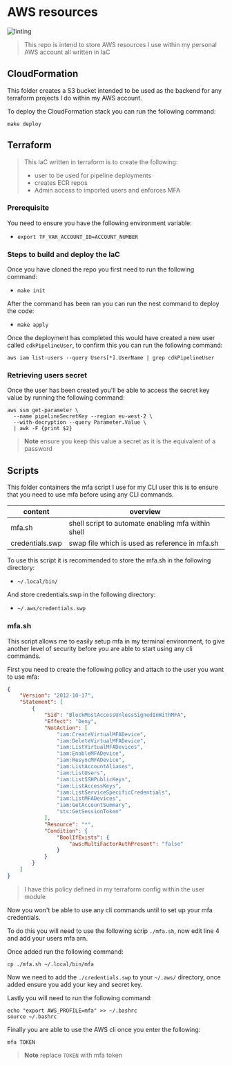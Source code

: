 # AWS resources

![linting](https://github.com/nathanberry97/awsResources/actions/workflows/lintingPipeline.yaml/badge.svg)

> This repo is intend to store AWS resources I use within my personal AWS
> account all written in IaC

## CloudFormation

This folder creates a S3 bucket intended to be used as the backend for any
terraform projects I do within my AWS account.

To deploy the CloudFormation stack you can run the following command:

```shell
make deploy
```

## Terraform

> This IaC written in terraform is to create the following:
>
> -   user to be used for pipeline deployments
> -   creates ECR repos
> -   Admin access to imported users and enforces MFA

### Prerequisite

You need to ensure you have the following environment variable:

-   `export TF_VAR_ACCOUNT_ID=ACCOUNT_NUMBER`

### Steps to build and deploy the IaC

Once you have cloned the repo you first need to run the following command:

-   `make init`

After the command has been ran you can run the nest command to deploy the code:

-   `make apply`

Once the deployment has completed this would have created a new user called
`cdkPipelineUser`, to confirm this you can run the following command:

```shell
aws iam list-users --query Users[*].UserName | grep cdkPipelineUser
```

### Retrieving users secret

Once the user has been created you'll be able to access the secret key value
by running the following command:

```shell
aws ssm get-parameter \
  --name pipelineSecretKey --region eu-west-2 \
  --with-decryption --query Parameter.Value \
  | awk -F {print $2}
```

> **Note** ensure you keep this value a secret as it is the equivalent of a password

## Scripts

This folder containers the mfa script I use for my CLI user this is to ensure
that you need to use mfa before using any CLI commands.

| content         | overview                                           |
| --------------- | -------------------------------------------------- |
| mfa.sh          | shell script to automate enabling mfa within shell |
| credentials.swp | swap file which is used as reference in mfa.sh     |

To use this script it is recommended to store the mfa.sh in the following
directory:

-   `~/.local/bin/`

And store credentials.swp in the following directory:

-   `~/.aws/credentials.swp`

### mfa.sh

This script allows me to easily setup mfa in my terminal environment, to give
another level of security before you are able to start using any cli commands.

First you need to create the following policy and attach to the user you want to
use mfa:

```json
{
    "Version": "2012-10-17",
    "Statement": [
        {
            "Sid": "BlockMostAccessUnlessSignedInWithMFA",
            "Effect": "Deny",
            "NotAction": [
                "iam:CreateVirtualMFADevice",
                "iam:DeleteVirtualMFADevice",
                "iam:ListVirtualMFADevices",
                "iam:EnableMFADevice",
                "iam:ResyncMFADevice",
                "iam:ListAccountAliases",
                "iam:ListUsers",
                "iam:ListSSHPublicKeys",
                "iam:ListAccessKeys",
                "iam:ListServiceSpecificCredentials",
                "iam:ListMFADevices",
                "iam:GetAccountSummary",
                "sts:GetSessionToken"
            ],
            "Resource": "*",
            "Condition": {
                "BoolIfExists": {
                    "aws:MultiFactorAuthPresent": "false"
                }
            }
        }
    ]
}
```

> I have this policy defined in my terraform config within the user module

Now you won't be able to use any cli commands until to set up your mfa credentials.

To do this you will need to use the following scrip `./mfa.sh`, now edit line 4
and add your users mfa arn.

Once added run the following command:

```shell
cp ./mfa.sh ~/.local/bin/mfa
```

Now we need to add the `./credentials.swp` to your `~/.aws/` directory, once added
ensure you add your key and secret key.

Lastly you will need to run the following command:

```shell
echo "export AWS_PROFILE=mfa" >> ~/.bashrc
source ~/.bashrc
```

Finally you are able to use the AWS cli once you enter the following:

```shell
mfa TOKEN
```

> **Note** replace `TOKEN` with mfa token
